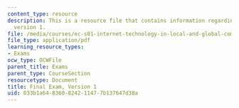 ```yaml
---
content_type: resource
description: This is a resource file that contains information regarding final exam
  version 1.
file: /media/courses/ec-s01-internet-technology-in-local-and-global-communities-spring-2005-summer-2005/033b1a648360824211477b137647d38a_MITEC_S01S05_final.pdf
file_type: application/pdf
learning_resource_types:
- Exams
ocw_type: OCWFile
parent_title: Exams
parent_type: CourseSection
resourcetype: Document
title: Final Exam, Version 1
uid: 033b1a64-8360-8242-1147-7b137647d38a
---
```

